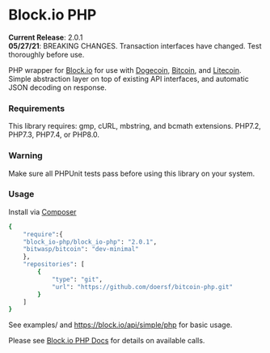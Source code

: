 Block.io PHP
===========

**Current Release**: 2.0.1  
**05/27/21**: BREAKING CHANGES. Transaction interfaces have changed. Test thoroughly before use.

PHP wrapper for [Block.io](https://block.io/) for use with [Dogecoin](http://dogecoin.com/), [Bitcoin](http://bitcoin.org/), and [Litecoin](http://litecoin.org). Simple abstraction layer on top of existing API interfaces, and automatic JSON decoding on response.  

### Requirements

This library requires: gmp, cURL, mbstring, and bcmath extensions. PHP7.2, PHP7.3, PHP7.4, or PHP8.0.

### Warning

Make sure all PHPUnit tests pass before using this library on your system.

### Usage

Install via [Composer](https://getcomposer.org/)

```sh
{
    "require":{
	"block_io-php/block_io-php": "2.0.1",
	"bitwasp/bitcoin": "dev-minimal"
    },
    "repositories": [
        {
            "type": "git",
            "url": "https://github.com/doersf/bitcoin-php.git"
        }
    ]
}
```

See examples/ and https://block.io/api/simple/php for basic usage.

Please see [Block.io PHP Docs](https://block.io/api/simple/php) for details on available calls.

